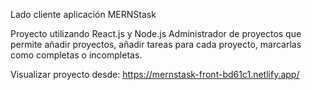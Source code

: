 Lado cliente aplicación MERNStask

Proyecto utilizando React.js y Node.js
Administrador de proyectos que permite añadir proyectos, añadir tareas para cada proyecto, marcarlas como completas o incompletas.

Visualizar proyecto desde: https://mernstask-front-bd61c1.netlify.app/
